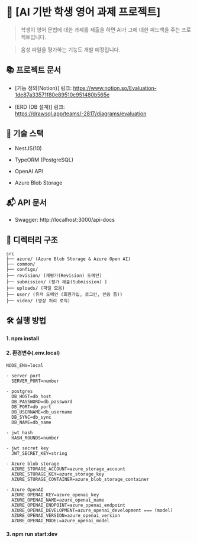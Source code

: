 # 💬 [AI 기반 학생 영어 과제 프로젝트]

> 학생이 영어 문법에 대한 과제를 제출을 하면 AI가 그에 대한 피드백을 주는 프로젝트입니다.

> 음성 파일을 평가하는 기능도 개발 예정입니다.

## 📚 프로젝트 문서

- [기능 정의(Notion)] 링크: https://www.notion.so/Evaluation-1de87a33571f80e89510c951480b565e

- [ERD (DB 설계)] 링크: https://drawsql.app/teams/-2817/diagrams/evaluation

## 🧱 기술 스택

- NestJS(10)

- TypeORM (PostgreSQL)

- OpenAI API

- Azure Blob Storage

## 📬 API 문서

- Swagger: http://localhost:3000/api-docs

## 📁 디렉터리 구조

```
src
├── azure/ (Azure Blob Storage & Azure Open AI)
├── common/
├── configs/
├── revision/ (재평가(Revision) 도메인)
├── submission/ (평가 제출(Submission) )
├── uploads/ (파일 모음)
├── user/ (유저 도메인 (회원가입, 로그인, 인증 등))
├── video/ (영상 처리 로직)

```

## 🛠️ 실행 방법

#### 1. npm install

#### 2. 환경변수(.env.local)

```
NODE_ENV=local

- server port
  SERVER_PORT=number

- postgres
  DB_HOST=db_host
  DB_PASSWORD=db_password
  DB_PORT=db_port
  DB_USERNAME=db_username
  DB_SYNC=db_sync
  DB_NAME=db_name

- jwt hash
  HASH_ROUNDS=number

- jwt secret key
  JWT_SECRET_KEY=string

- Azure blob storage
  AZURE_STORAGE_ACCOUNT=azure_storage_account
  AZURE_STORAGE_KEY=azure_storage_key
  AZURE_STORAGE_CONTAINER=azure_blob_storage_container

- Azure OpenAI
  AZURE_OPENAI_KEY=azure_openai_key
  AZURE_OPENAI_NAME=azure_openai_name
  AZURE_OPENAI_ENDPOINT=azure_openai_endpoint
  AZURE_OPENAI_DEVELOPMENT=azure_openai_development === (model)
  AZURE_OPENAI_VERSION=azure_openai_version
  AZURE_OPENAI_MODEL=azure_openai_model
```

#### 3. npm run start:dev
